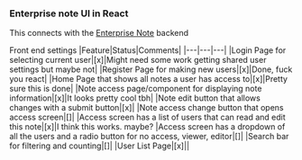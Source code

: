 ### Enterprise note UI in React

This connects with the [Enterprise Note](https://github.com/TeamIO-NZ/EnterpriseNote) backend


Front end settings
|Feature|Status|Comments|
|---|---|---|
|Login Page for selecting current user|[x]|Might need some work getting shared user settings but maybe not|
|Register Page for making new users|[x]|Done, fuck you react|
|Home Page that shows all notes a user has access to|[x]|Pretty sure this is done|
|Note access page/component for displaying note information|[x]|It looks pretty cool tbh|
|Note edit button that allows changes with a submit button|[x]|
|Note access change button that opens access screen|[]|
|Access screen has a list of users that can read and edit this note|[x]|I think this works. maybe?
|Access screen has a dropdown of all the users and a radio button for no access, viewer, editor|[]|
|Search bar for filtering and counting|[]|
|User List Page|[x]||